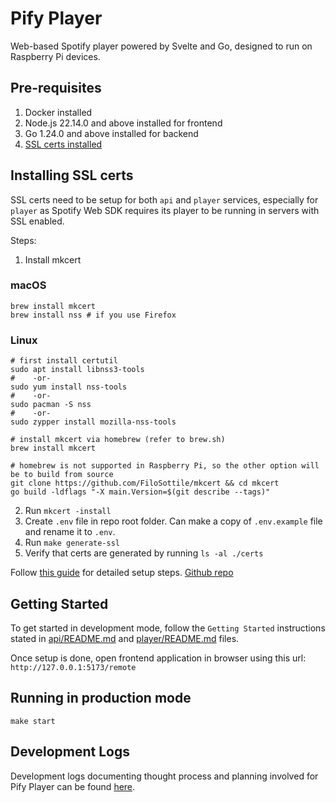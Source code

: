 # Pify Player

Web-based Spotify player powered by Svelte and Go, designed to run on Raspberry Pi devices.

## Pre-requisites

1. Docker installed
2. Node.js 22.14.0 and above installed for frontend
3. Go 1.24.0 and above installed for backend
4. [SSL certs installed](#installing-ssl-certs)

## Installing SSL certs

SSL certs need to be setup for both `api` and `player` services, especially for `player` as Spotify Web SDK requires its player to be running in servers with SSL enabled.

Steps:

1. Install mkcert

### macOS

```
brew install mkcert
brew install nss # if you use Firefox
```

### Linux

```
# first install certutil
sudo apt install libnss3-tools
#    -or-
sudo yum install nss-tools
#    -or-
sudo pacman -S nss
#    -or-
sudo zypper install mozilla-nss-tools

# install mkcert via homebrew (refer to brew.sh)
brew install mkcert

# homebrew is not supported in Raspberry Pi, so the other option will be to build from source
git clone https://github.com/FiloSottile/mkcert && cd mkcert
go build -ldflags "-X main.Version=$(git describe --tags)"
```

2. Run `mkcert -install` 
3. Create `.env` file in repo root folder. Can make a copy of `.env.example` file and rename it to `.env`.
4. Run `make generate-ssl`
5. Verify that certs are generated by running `ls -al ./certs`

Follow [this guide](https://words.filippo.io/mkcert-valid-https-certificates-for-localhost/) for detailed setup steps. [Github repo](https://github.com/FiloSottile/mkcert)

## Getting Started

To get started in development mode, follow the `Getting Started` instructions stated in [api/README.md](./api/README.md) and [player/README.md](./player/README.md) files.

Once setup is done, open frontend application in browser using this url: `http://127.0.0.1:5173/remote`

## Running in production mode

`make start`

## Development Logs

Development logs documenting thought process and planning involved for Pify Player can be found [here](./docs/README.md).

